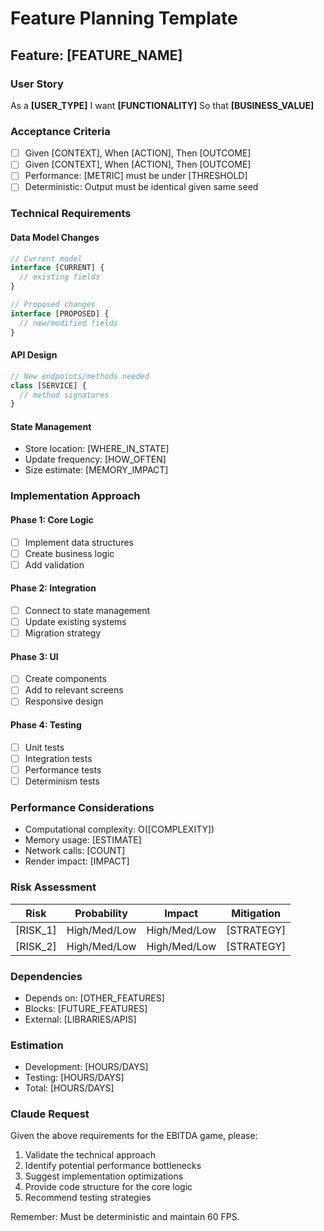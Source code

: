 # Feature Planning Template

## Feature: [FEATURE_NAME]

### User Story
As a **[USER_TYPE]**
I want **[FUNCTIONALITY]**
So that **[BUSINESS_VALUE]**

### Acceptance Criteria
- [ ] Given [CONTEXT], When [ACTION], Then [OUTCOME]
- [ ] Given [CONTEXT], When [ACTION], Then [OUTCOME]
- [ ] Performance: [METRIC] must be under [THRESHOLD]
- [ ] Deterministic: Output must be identical given same seed

### Technical Requirements

#### Data Model Changes
```typescript
// Current model
interface [CURRENT] {
  // existing fields
}

// Proposed changes
interface [PROPOSED] {
  // new/modified fields
}
```

#### API Design
```typescript
// New endpoints/methods needed
class [SERVICE] {
  // method signatures
}
```

#### State Management
- Store location: [WHERE_IN_STATE]
- Update frequency: [HOW_OFTEN]
- Size estimate: [MEMORY_IMPACT]

### Implementation Approach

#### Phase 1: Core Logic
- [ ] Implement data structures
- [ ] Create business logic
- [ ] Add validation

#### Phase 2: Integration
- [ ] Connect to state management
- [ ] Update existing systems
- [ ] Migration strategy

#### Phase 3: UI
- [ ] Create components
- [ ] Add to relevant screens
- [ ] Responsive design

#### Phase 4: Testing
- [ ] Unit tests
- [ ] Integration tests
- [ ] Performance tests
- [ ] Determinism tests

### Performance Considerations
- Computational complexity: O([COMPLEXITY])
- Memory usage: [ESTIMATE]
- Network calls: [COUNT]
- Render impact: [IMPACT]

### Risk Assessment
| Risk | Probability | Impact | Mitigation |
|------|------------|--------|------------|
| [RISK_1] | High/Med/Low | High/Med/Low | [STRATEGY] |
| [RISK_2] | High/Med/Low | High/Med/Low | [STRATEGY] |

### Dependencies
- Depends on: [OTHER_FEATURES]
- Blocks: [FUTURE_FEATURES]
- External: [LIBRARIES/APIS]

### Estimation
- Development: [HOURS/DAYS]
- Testing: [HOURS/DAYS]
- Total: [HOURS/DAYS]

### Claude Request
Given the above requirements for the EBITDA game, please:
1. Validate the technical approach
2. Identify potential performance bottlenecks
3. Suggest implementation optimizations
4. Provide code structure for the core logic
5. Recommend testing strategies

Remember: Must be deterministic and maintain 60 FPS.